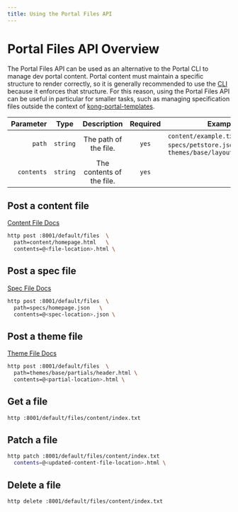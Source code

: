 ```yaml
---
title: Using the Portal Files API
---
```


# Portal Files API Overview

The Portal Files API can be used as an alternative to the Portal CLI to manage
dev portal content. Portal content must maintain a specific structure to render
correctly, so it is generally recommended to use the
[CLI](/enterprise/2.1.x/developer-portal/helpers/cli/)
because it enforces that structure. For this reason, using the Portal Files
API can be useful in particular for smaller tasks,
such as managing specification files outside the context of
[kong-portal-templates](https://github.com/kong/kong-portal-templates).


Parameter                       | Type   | Description                | Required | Example
-------------------------------:|:------:|:--------------------------:|:--------:|---------------
`path`                          | `string` | The path of the file.      | `yes`    | `content/example.txt`, `specs/petstore.json`, `themes/base/layouts/index.html`
`contents`                      | `string` | The contents of the file.  | `yes`    |

## Post a content file

[Content File Docs](/enterprise/2.1-x/developer-portal/structure-and-file-types#content-files)

```bash
http post :8001/default/files  \
  path=content/homepage.html   \
  contents=@<file-location>.html \

```

## Post a spec file

[Spec File Docs](/enterprise/2.1-x/developer-portal/structure-and-file-types#spec-files)

```bash
http post :8001/default/files  \
  path=specs/homepage.json   \
  contents=@<spec-location>.json \

```

## Post a theme file

[Theme File Docs](/enterprise/2.1-x/developer-portal/structure-and-file-types#theme-files)

```bash
http post :8001/default/files  \
  path=themes/base/partials/header.html \
  contents=@<partial-location>.html \

```

## Get a file

```bash
http :8001/default/files/content/index.txt
```

## Patch a file

```bash
http patch :8001/default/files/content/index.txt
  contents=@<updated-content-file-location>.html \
```

## Delete a file

```bash
http delete :8001/default/files/content/index.txt
```
